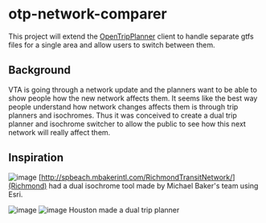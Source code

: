 # otp-network-comparer
This project will extend the [OpenTripPlanner](https://github.com/opentripplanner/OpenTripPlanner) client to handle separate gtfs files for a single area and allow users to switch between them.
## Background
VTA is going through a network update and the planners want to be able to show people how the new network affects them.  It seems like the best way people understand how network changes affects them is through trip planners and isochromes.  Thus it was conceived to create a dual trip planner and isochrome switcher to allow the public to see how this next network will really affect them.

## Inspiration
![image](otp-network-comparer/richmond.png?raw=true)
[http://spbeach.mbakerintl.com/RichmondTransitNetwork/](Richmond) had a dual isochrome tool made by Michael Baker's team using Esri.


![image](otp-network-comparer/image001.png?raw=true)
![image](otp-network-comparer/image002.jpg?raw=true)
Houston made a dual trip planner
